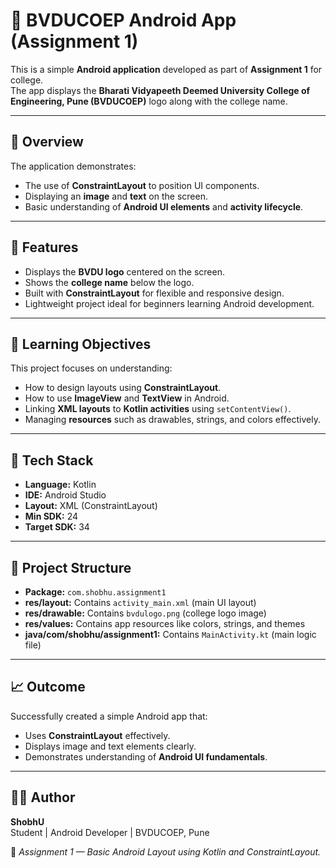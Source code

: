 # 🏫 BVDUCOEP Android App (Assignment 1)

This is a simple **Android application** developed as part of **Assignment 1** for college.  
The app displays the **Bharati Vidyapeeth Deemed University College of Engineering, Pune (BVDUCOEP)** logo along with the college name.

---

## 📱 Overview

The application demonstrates:
- The use of **ConstraintLayout** to position UI components.
- Displaying an **image** and **text** on the screen.
- Basic understanding of **Android UI elements** and **activity lifecycle**.

---

## 🧩 Features

- Displays the **BVDU logo** centered on the screen.  
- Shows the **college name** below the logo.  
- Built with **ConstraintLayout** for flexible and responsive design.  
- Lightweight project ideal for beginners learning Android development.

---

## 🧠 Learning Objectives

This project focuses on understanding:
- How to design layouts using **ConstraintLayout**.  
- How to use **ImageView** and **TextView** in Android.  
- Linking **XML layouts** to **Kotlin activities** using `setContentView()`.  
- Managing **resources** such as drawables, strings, and colors effectively.

---

## 🧰 Tech Stack

- **Language:** Kotlin  
- **IDE:** Android Studio  
- **Layout:** XML (ConstraintLayout)  
- **Min SDK:** 24  
- **Target SDK:** 34  

---

## 📂 Project Structure

- **Package:** `com.shobhu.assignment1`  
- **res/layout:** Contains `activity_main.xml` (main UI layout)  
- **res/drawable:** Contains `bvdulogo.png` (college logo image)  
- **res/values:** Contains app resources like colors, strings, and themes  
- **java/com/shobhu/assignment1:** Contains `MainActivity.kt` (main logic file)

---

## 📈 Outcome

Successfully created a simple Android app that:
- Uses **ConstraintLayout** effectively.  
- Displays image and text elements clearly.  
- Demonstrates understanding of **Android UI fundamentals**.

---

## 👨‍💻 Author

**ShobhU**  
Student | Android Developer | BVDUCOEP, Pune  

📘 *Assignment 1 — Basic Android Layout using Kotlin and ConstraintLayout.*
